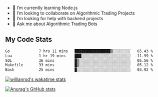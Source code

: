 
- 🌱 I’m currently learning Node.js
- 👯 I’m looking to collaborate on Algorithmic Trading Projects
- 🤔 I’m looking for help with backend projects
- 💬 Ask me about Algorithmic Trading Bots

## My Code Stats

<!--START_SECTION:waka-->

```txt
Go             7 hrs 11 mins   ████████████████▒░░░░░░░░   65.43 %
Lua            1 hr 19 mins    ███░░░░░░░░░░░░░░░░░░░░░░   11.99 %
SQL            36 mins         █▒░░░░░░░░░░░░░░░░░░░░░░░   05.56 %
Makefile       33 mins         █▒░░░░░░░░░░░░░░░░░░░░░░░   05.12 %
Bash           25 mins         █░░░░░░░░░░░░░░░░░░░░░░░░   03.92 %
```

<!--END_SECTION:waka-->

[![willianrod's wakatime stats](https://github-readme-stats.vercel.app/api/wakatime?username=holdandup&layout=compact&theme=react&custom_title=Wakatime%20All%20Time%20Stats&langs_count=8)](https://github.com/anuraghazra/github-readme-stats)

[![Anurag's GitHub stats](https://github-readme-stats.vercel.app/api?username=Kevinbarrero)](https://github.com/anuraghazra/github-readme-stats)




